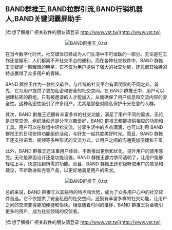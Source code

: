 ## **BAND群推王,BAND拉群引流,BAND行销机器人,BAND关键词霸屏助手**

[😍想了解推广相关软件的朋友请登录 http://www.vst.tw](http://www.vst.tw)

 <center><img src="https://vst.tw/MP4/tuiguang/png/5.png" alt="BAND群推王_0.txt"></center>

在当今数字化时代，社交媒体已经成为人们生活中不可或缺的一部分。无论是在工作还是娱乐，人们都离不开社交平台的便利。而在各种社交软件中，BAND 群推王无疑是一颗耀眼的明星，它不仅为用户提供了强大的社交功能，还凭借其独特的特点赢得了众多用户的青睐。

BAND 群推王作为一款社交软件，与传统的社交平台有着明显的不同之处。首先，它为用户提供了更加私密和安全的社交空间。在 BAND 群推王中，用户可以创建私密的群组，只有被邀请的人才能加入，从而确保了用户信息和交流内容的安全性。这种私密性吸引了许多用户，尤其是那些对隐私保护十分在意的人群。

其次，BAND 群推王还拥有丰富多样的社交功能，满足了用户不同的需求。无论是日常交流、组织活动还是分享兴趣爱好，BAND 群推王都能提供相应的功能和工具。用户可以在群组中轻松交流，分享生活中的点点滴滴，也可以利用 BAND 群推王的日程安排功能组织活动，与好友一起共度美好时光。而且，BAND 群推王还支持语音、视频等多种形式的交流方式，让用户之间的沟通更加便捷和丰富。

此外，BAND 群推王还注重用户体验，不断推出更新和优化，提升用户的使用感受。无论是界面设计还是功能设置，BAND 群推王都力求简洁明了，让用户能够轻松上手，快速找到所需的功能。而且，BAND 群推王还积极听取用户的意见和建议，不断改进和完善产品，以更好地满足用户的需求。

 <center><img src="https://vst.tw/MP4/tuiguang/png/8.png" alt="BAND群推王_0.txt"></center>

总的来说，BAND 群推王以其独特的特点和优势，成为了众多用户心中的社交软件首选。它不仅提供了安全私密的社交空间，还拥有丰富多样的社交功能，让用户之间的交流变得更加便捷和愉快。相信随着时间的推移，BAND 群推王将会吸引更多的用户，成为社交领域的佼佼者。

[😍想了解推广相关软件的朋友请登录 http://www.vst.tw](http://www.vst.tw)



